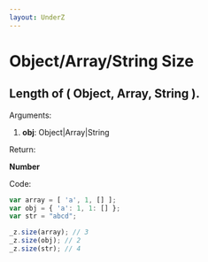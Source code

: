 ```yaml
---
layout: UnderZ
---
```

# Object/Array/String Size

## Length of ( Object, Array, String ).

Arguments:

1. **obj**: Object|Array|String


Return:

**Number**


Code:


```js
var array = [ 'a', 1, [] ];
var obj = { 'a': 1, 1: [] };
var str = "abcd";

_z.size(array); // 3
_z.size(obj); // 2
_z.size(str); // 4

```